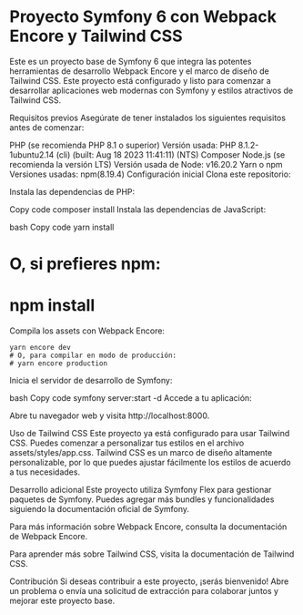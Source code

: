 # Proyecto Symfony 6 con Webpack Encore y Tailwind CSS
Este es un proyecto base de Symfony 6 que integra las potentes herramientas de desarrollo Webpack Encore y el marco de diseño de Tailwind CSS. Este proyecto está configurado y listo para comenzar a desarrollar aplicaciones web modernas con Symfony y estilos atractivos de Tailwind CSS.

Requisitos previos
Asegúrate de tener instalados los siguientes requisitos antes de comenzar:

PHP (se recomienda PHP 8.1 o superior)
Versión usada: PHP 8.1.2-1ubuntu2.14 (cli) (built: Aug 18 2023 11:41:11) (NTS)
Composer
Node.js (se recomienda la versión LTS)
Versión usada de Node: v16.20.2
Yarn o npm
Versiones usadas: npm(8.19.4) 
Configuración inicial
Clona este repositorio:

Instala las dependencias de PHP:

Copy code
composer install
Instala las dependencias de JavaScript:

bash
Copy code
yarn install
# O, si prefieres npm:
# npm install
Compila los assets con Webpack Encore:

```
yarn encore dev
# O, para compilar en modo de producción:
# yarn encore production
```
Inicia el servidor de desarrollo de Symfony:

bash
Copy code
symfony server:start -d
Accede a tu aplicación:

Abre tu navegador web y visita http://localhost:8000.

Uso de Tailwind CSS
Este proyecto ya está configurado para usar Tailwind CSS. Puedes comenzar a personalizar tus estilos en el archivo assets/styles/app.css. Tailwind CSS es un marco de diseño altamente personalizable, por lo que puedes ajustar fácilmente los estilos de acuerdo a tus necesidades.

Desarrollo adicional
Este proyecto utiliza Symfony Flex para gestionar paquetes de Symfony. Puedes agregar más bundles y funcionalidades siguiendo la documentación oficial de Symfony.

Para más información sobre Webpack Encore, consulta la documentación de Webpack Encore.

Para aprender más sobre Tailwind CSS, visita la documentación de Tailwind CSS.

Contribución
Si deseas contribuir a este proyecto, ¡serás bienvenido! Abre un problema o envía una solicitud de extracción para colaborar juntos y mejorar este proyecto base.